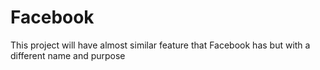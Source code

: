 # Facebook
This project will have almost similar feature that Facebook has but with a different name and purpose
